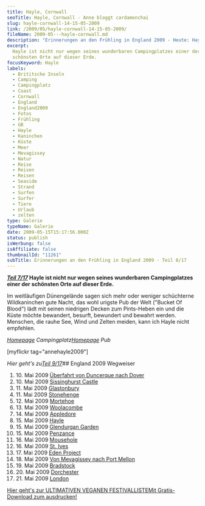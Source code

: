 ```yaml
---
title: Hayle, Cornwall
seoTitle: Hayle, Cornwall - Anne bloggt cardamonchai
slug: hayle-cornwall-14-15-05-2009
link: /2009/05/hayle-cornwall-14-15-05-2009/
fileName: 2009-05---hayle-cornwall.md
description: "Erinnerungen an den Frühling in England 2009 - Heute: Hayle"
excerpt:
  Hayle ist nicht nur wegen seines wunderbaren Campingplatzes einer der
  schönsten Orte auf dieser Erde.
focusKeyword: Hayle
labels:
  - Brititsche Inseln
  - Camping
  - Campingplatz
  - Coast
  - Cornwall
  - England
  - England2009
  - Fotos
  - Frühling
  - GB
  - Hayle
  - Kaninchen
  - Küste
  - Meer
  - Mevagissey
  - Natur
  - Reise
  - Reisen
  - Reisen
  - Seaside
  - Strand
  - Surfen
  - Surfer
  - Tiere
  - Urlaub
  - zelten
type: Galerie
typeName: Galerie
date: 2009-05-15T15:17:56.000Z
status: publish
isWerbung: false
isAffiliate: false
thumbnailId: "11261"
subTitle: Erinnerungen an den Frühling in England 2009 - Teil 8/17
---
```


<strong><a title="Appledore" href="http://cardamonchai.com/2009/05/appledore-cornwall-14-05-2009/"><em>Teil
7/17</em></a> Hayle ist nicht nur wegen seines wunderbaren Campingplatzes einer
der schönsten Orte auf dieser Erde.</strong>

Im weitläufigen Dünengelände sagen sich mehr oder weniger schüchterne
Wildkaninchen gute Nacht, das wohl urigste Pub der Welt ("Bucket Of Blood") lädt
mit seinen niedrigen Decken zum Pints-Heben ein und die Küste möchte bewandert,
besurft, bewundert und bewahrt werden. Menschen, die rauhe See, Wind und Zelten
meiden, kann ich Hayle nicht empfehlen.

<em><a title="Beachside" href="http://www.beachside.co.uk/" target="_blank" rel="noopener">Homepage</a>
Campingplatz</em><em><a title="Bucket Of Blood" href="http://www.staustellbrewery.co.uk/pubs/a-z-of-pubs/80-bucket-of-blood-hayle-.html" target="_blank" rel="noopener">Homepage</a>
Pub</em>

[myflickr tag="annehayle2009"]

<em>Hier geht's
zu</em><a title="Glendurgan Garden" href="http://cardamonchai.com/2009/05/glendurgan-garden-15-05-2009-2/"><em>Teil
9/17</em></a>## England 2009 Wegweiser<ol><li>10. Mai 2009
<a href="http://cardamonchai.com/2009/05/uberfahrt-von-duncerque-nach-dover-10-05-2009/">Überfahrt
von Duncerque nach Dover</a></li><li>10. Mai 2009
<a href="http://cardamonchai.com/2009/05/sissinghurst-castle/">Sissinghurst
Castle</a></li><li>11. Mai 2009
<a href="http://cardamonchai.com/2009/05/glastonbury-11-05-2009/">Glastonbury</a></li><li>11.
Mai 2009
<a href="http://cardamonchai.com/2009/05/stonehenge-11-05-2009/">Stonehenge</a></li><li>12.
Mai 2009
<a href="http://cardamonchai.com/2009/05/mortehoe-cornwall-12-05-2009/">Mortehoe</a></li><li>13.
Mai 2009
<a href="http://cardamonchai.com/2009/05/woolacombe-cornwall-13-05-2009/">Woolacombe</a></li><li>14.
Mai 2009
<a href="http://cardamonchai.com/2009/05/appledore-cornwall-14-05-2009/">Appledore</a></li><li>15.
Mai 2009
<a href="http://cardamonchai.com/2009/05/hayle-cornwall-14-15-05-2009/">Hayle</a></li><li>15.
Mai 2009
<a href="http://cardamonchai.com/2009/05/glendurgan-garden-15-05-2009-2/">Glendurgan
Garden</a></li><li>15. Mai 2009
<a href="http://cardamonchai.com/2009/05/penzance-cornwall-15-05-2009/">Penzance</a></li><li>16.
Mai 2009
<a href="http://cardamonchai.com/2009/05/mousehole-cornwall-16-05-2009/">Mousehole</a></li><li>16.
Mai 2009
<a href="http://cardamonchai.com/2009/05/st-ives-cornwall-16-05-2009/">St.
Ives</a></li><li>17. Mai 2009
<a href="http://cardamonchai.com/2009/05/eden-project/">Eden
Project</a></li><li>18. Mai 2009
<a href="http://cardamonchai.com/2009/05/von-mevagissey-nach-port-mellon-18-05-2009/">Von
Mevagissey nach Port Mellon</a></li><li>19. Mai 2009
<a href="http://cardamonchai.com/2009/05/bradstock-19-05-2009/">Bradstock</a></li><li>20.
Mai 2009
<a href="http://cardamonchai.com/2009/05/dorchester/">Dorchester</a></li><li>21.
Mai 2009
<a href="http://cardamonchai.com/2009/05/london-21-05-2009/">London</a></li></ol><a class="banner banner-green" href="/2015/03/die-ultimative-vegane-festivalliste"><span class="head">Hier
geht's zur ULTIMATIVEN VEGANEN FESTIVALLISTE</span><span class="text">Mit
Gratis-Download zum ausdrucken!</span></a>
